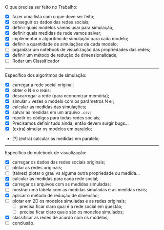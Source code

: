 O que precisa ser feito no Trabalho:

- [X] fazer uma lista com o que deve ser feito;
- [X] conseguir os dados das redes sociais;
- [X] definir quais modelos vamos usar para simulação;
- [X] definir quais medidas de rede vamos salvar;
- [X] implementar o algoritmo de simulação para cada modelo;
- [X] definir a quantidade de simulações de cada modelo;
- [ ] organizar um notebook de visualização das propriedades das redes;
- [X] definir um método de redução de dimensionalidade;
- [ ] Rodar um Classificador

---

Específico dos algoritmos de simulação:

 - [x] carregar a rede social original;
 - [X] obter o N e o <k> reais;
 - [X] descarregar a rede (para economizar memória);
 - [X] simular `i` vezes o modelo com os parâmetros N e <k>;
 - [X] calcular as medidas das simulações;
 - [X] salvar as medidas em um arquivo `.csv`;
 - [X] repetir os códigos para todas redes sociais;
 - [X] Precisamos definir tudo ainda, então devem surgir bugs...
 - [X] (extra) simular os modelos em paralelo;
 - [?] (extra) calcular as medidas em paralelo;

---

Específico do notebook de visualização:

 - [X] carregar os dados das redes sociais originais;
 - [ ] plotar as redes originais;
 - [ ] (talvez) plotar o grau vs alguma outra propriedade ou medida...
 - [X] calcular as medidas para cada rede social;
 - [X] carregar os arquivos com as medidas simuladas;
 - [ ] mostrar uma tabela com as medidas simuladas e as medidas reais;
 - [X] aplicar o método de redução de dimensão;
 - [ ] plotar em 2D os modelos simuladas e as redes originais;
 	 - [ ] precisa ficar claro qual é a rede social em questão;
	 - [ ] precisa ficar claro quais são os modelos simulados;
 - [X] classificar as redes de acordo com os modelos;
 - [ ] conclusão.
